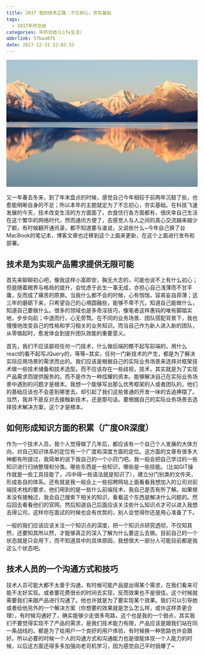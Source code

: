 ```yaml
---
title: 2017 我的技术之路：不忘初心，夯实基础
tags:
  - 2017年终总结
categories: 年终总结(Life生活)
abbrlink: 5fbaa076
date: 2017-12-31 22:03:53
---
```


![不忘初心，夯实基础](/uploadimg/20171231.jpg "技术之路~不忘初心，夯实基础")

又一年春去冬来，到了年末盘点的时候，感觉自己今年相较于前两年沉稳了些，也愈能明晰自身的不足；所以本年的主题就定为了不忘初心，夯实基础。在科技飞速发展的今天，技术改变生活的方方面面了，衣食住行各方面都有，很庆幸自己生活在这个繁华的网络时代，然而通讯方便了，去感觉人与人之间的真心交流越来越少了额，有时候翻开通讯录，都不知道要与谁说，又说些什么~今年自己换了台MacBook的笔记本，博客文章也迁移到这个上面来更新，在这个上面进行发布和部署。

<!--more-->

## 技术是为实现产品需求提供无限可能

首先来聊聊初心吧，像我这样小富即安，胸无大志的，可能也谈不上有什么初心；但是随着眼界与格局的提升，会忧虑于此生一事无成，亦担心自己浅薄而不甘平庸，反而成了痛苦的原罪。当我什么都不会的时候，心有惴惴，容易妄自菲薄；这三年的磨砺下来，只希望自己的心境圆融些，能够不卑不亢，知道自己能做什么，知道自己要做什么。很多的领域也是多奇淫技巧，像笔者这样愚钝的唯有脚踏实地，步步向前；中道而行，心无旁骛。在不同的业务场景、团队搭配背景下，我也慢慢地改变自己的性格和学习相关的业务知识。而当自己作为新人进入新的团队，从零做起时，愈发体会到提升团队效能的重要意义。

首先，我们不应该鄙视任何一门技术，什么做后端的瞧不起写前端的，用什么react的看不起写JQuery的，等等~其实，任何一门新技术的产生，都是为了解决实际应用场景的需求而出的。我们应该是根据自己的实际业务场景来选择对框架技术做一些技术储备和技术选型。而不应该存在一些歧视，技术，其实就是为了实现产品需求而提供服务的。而不是作为一种炫耀的资本。能够解决自己在实际业务场景中遇到的问题才是根本。我想一个能够写出那么优秀框架的人或者团队的，他们的基础应该也不会差到哪里去。却引起了我们这些普通的开发一味的去追捧摆了。当然，我并不是反对去接触新技术，还是那句话，要根据自己的实际业务场景去选择技术解决方案，这个才是根本。

## 如何形成知识方面的积累（广度OR深度）

作为一个技术人员，我个人觉得做了几年后，都应该有一个自己个人发展的大体方向，对自己知识体系的定位有一个广度和深度方面的定位。这方面的文章有很多大神都有所提过，我简单的说下我自己的一个小窍门吧。我一般会把自己学过的一些知识进行归纳整理和分类。哪些东西是一些知识，哪些是一些技能。（比如GIT操作就是一些工具技能了，JS中得一些语法就是知识了），建立分门别类的文件夹，形成各自的体系。还有就是我一般会上一些招聘网站上面看看我想加入的公司对前端技术栈的要求，他们用到的是一些什么前端技术，我自己是否有所了解。如果根本没有接触过，我会自己搜索下相关的知识，看看这个东西是解决什么问题的。然后回去看看他们的官网。然后知道自己后面应该关注些什么知识点才可以进入我想去得公司，这样你在面试的时候也会有优势的，别人会觉得你还是用心准备了下。

一般的我们应该应该关注一个知识点的深度，把一个知识点研究透彻，不仅知其然，还要知其所以然，才能够真正的深入了解为什么要这么去做。目前自己的一个状态就是只会用下，而不知道其中的具体原因，我想很大一部分人可能目前都是我这么个状态吧。

## 技术人员的一个沟通方式和技巧

技术人员可能大都不太善于沟通，有时候可能产品提出得某个需求，在我们看来可能不太好实现。或者要花费很长的时间去实现，反而效果也不是很佳。这个时候就需要我们来跟产品进行沟通了。他也许就是为了要实现某个效果。我们可以引导她或者给他另外的一个解决方案（你想要的效果就是怎么怎么样，或许这样弄更合理），有时候沟通好了，确实能够少走很多弯路，这个也是我的一个弱点，其实我们不要觉得实现不了产品的需求，是我们技术能力有限，产品应该是跟我们站在同一条战线的。都是为了给用户一个良好的用户体验，有时候换一种思路也许会跟好。所以必要的时候一个人的沟通方式和沟通能力也是很能体现一个人能力的时候，以后这方面还得多多加强向老司机学习，因为感觉自己平时弱爆了~




